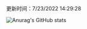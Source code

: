 
  更新时间：7/23/2022 14:29:28
	
  ![Anurag's GitHub stats](https://github-readme-stats.vercel.app/api?username=chendj89&theme=gruvbox&show_icons=true)